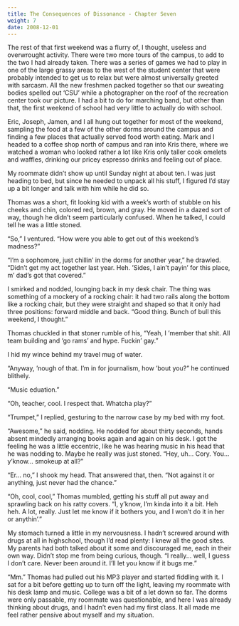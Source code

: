 ```yaml
---
title: The Consequences of Dissonance - Chapter Seven
weight: 7
date: 2008-12-01
---
```


The rest of that first weekend was a flurry of, I thought, useless and
overwrought activity. There were two more tours of the campus, to add to
the two I had already taken. There was a series of games we had to play
in one of the large grassy areas to the west of the student center that
were probably intended to get us to relax but were almost universally
greeted with sarcasm. All the new freshmen packed together so that our
sweating bodies spelled out ‘CSU’ while a photographer on the roof of
the recreation center took our picture. I had a bit to do for marching
band, but other than that, the first weekend of school had very little
to actually do with school.

Eric, Joseph, Jamen, and I all hung out together for most of the
weekend, sampling the food at a few of the other dorms around the campus
and finding a few places that actually served food worth eating. Mark
and I headed to a coffee shop north of campus and ran into Kris there,
where we watched a woman who looked rather a lot like Kris only taller
cook omelets and waffles, drinking our pricey espresso drinks and
feeling out of place.

My roommate didn’t show up until Sunday night at about ten. I was just
heading to bed, but since he needed to unpack all his stuff, I figured
I’d stay up a bit longer and talk with him while he did so.

Thomas was a short, fit looking kid with a week’s worth of stubble on
his cheeks and chin, colored red, brown, and gray. He moved in a dazed
sort of way, though he didn’t seem particularly confused. When he
talked, I could tell he was a little stoned.

“So,” I ventured. “How were you able to get out of this weekend’s
madness?”

“I’m a sophomore, just chillin’ in the dorms for another year,” he
drawled. “Didn’t get my act together last year. Heh. ’Sides, I ain’t
payin’ for this place, m’ dad’s got that covered.”

I smirked and nodded, lounging back in my desk chair. The thing was
something of a mockery of a rocking chair: it had two rails along the
bottom like a rocking chair, but they were straight and shaped so that
it only had three positions: forward middle and back. “Good thing. Bunch
of bull this weekend, I thought.”

Thomas chuckled in that stoner rumble of his, “Yeah, I ’member that
shit. All team building and ‘go rams’ and hype. Fuckin’ gay.”

I hid my wince behind my travel mug of water.

“Anyway, ’nough of that. I’m in for journalism, how ’bout you?” he
continued blithely.

“Music eduation.”

“Oh, teacher, cool. I respect that. Whatcha play?”

“Trumpet,” I replied, gesturing to the narrow case by my bed with my
foot.

“Awesome,” he said, nodding. He nodded for about thirty seconds, hands
absent mindedly arranging books again and again on his desk. I got the
feeling he was a little eccentric, like he was hearing music in his head
that he was nodding to. Maybe he really was just stoned. “Hey, uh...
Cory. You... y’know... smokeup at all?”

“Er... no,” I shook my head. That answered that, then. “Not against it
or anything, just never had the chance.”

“Oh, cool, cool,” Thomas mumbled, getting his stuff all put away and
sprawling back on his ratty covers. “I, y’know, I’m kinda into it a bit.
Heh heh. A lot, really. Just let me know if it bothers you, and I won’t
do it in her or anythin’.”

My stomach turned a little in my nervousness. I hadn’t screwed around
with drugs at all in highschool, though I’d read plenty: I knew all the
good sites. My parents had both talked about it some and discouraged me,
each in their own way. Didn’t stop me from being curious, though. “I
really... well, I guess I don’t care. Never been around it. I’ll let you
know if it bugs me.”

“Mm.” Thomas had pulled out his MP3 player and started fiddling with it.
I sat for a bit before getting up to turn off the light, leaving my
roommate with his desk lamp and music. College was a bit of a let down
so far. The dorms were only passable, my roommate was questionable, and
here I was already thinking about drugs, and I hadn’t even had my first
class. It all made me feel rather pensive about myself and my situation.
